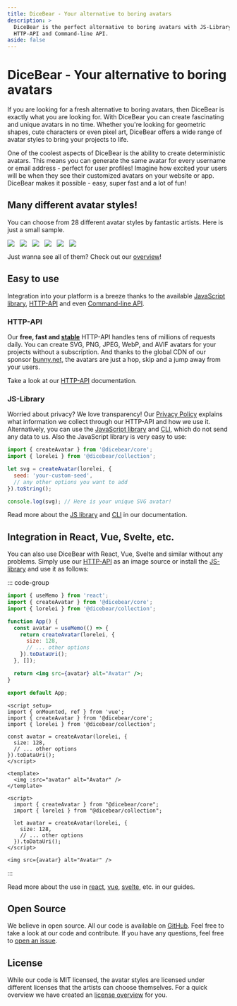 ```yaml
---
title: DiceBear - Your alternative to boring avatars
description: >
  DiceBear is the perfect alternative to boring avatars with JS-Library,
  HTTP-API and Command-line API.
aside: false
---
```


<script setup>
import BrowserPreview from '@theme/components/BrowserPreview.vue';
</script>

# DiceBear - Your alternative to boring avatars

If you are looking for a fresh alternative to boring avatars, then DiceBear is
exactly what you are looking for. With DiceBear you can create fascinating and
unique avatars in no time. Whether you're looking for geometric shapes, cute
characters or even pixel art, DiceBear offers a wide range of avatar styles to
bring your projects to life.

One of the coolest aspects of DiceBear is the ability to create deterministic
avatars. This means you can generate the same avatar for every username or email
address - perfect for user profiles! Imagine how excited your users will be when
they see their customized avatars on your website or app. DiceBear makes it
possible - easy, super fast and a lot of fun!

## Many different avatar styles!

You can choose from 28 different avatar styles by fantastic artists. Here is
just a small sample.

<p class="why-dicebear-preview">
  <img src="https://api.dicebear.com/9.x/adventurer-neutral/svg?size=96" />
  <img src="https://api.dicebear.com/9.x/initials/svg?size=96&seed=Kitty" />
  <img src="https://api.dicebear.com/9.x/lorelei-neutral/svg?size=96" />
  <img src="https://api.dicebear.com/9.x/pixel-art-neutral/svg?size=96" />
  <img src="https://api.dicebear.com/9.x/shapes/svg?size=96" />
  <img src="https://api.dicebear.com/9.x/thumbs/svg?size=96" />
</p>

Just wanna see all of them? Check out our [overview](/styles/)!

<style>
  .why-dicebear-preview {
    display: flex;
    gap: 12px;
  }
</style>

## Easy to use

Integration into your platform is a breeze thanks to the available
[JavaScript library](/how-to-use/js-library/), [HTTP-API](/how-to-use/http-api/)
and even [Command-line API](/how-to-use/cli/).

### HTTP-API

Our <strong>free, fast and [stable](https://dicebear.betteruptime.com/)</strong>
HTTP-API handles tens of millions of requests daily. You can create SVG, PNG,
JPEG, WebP, and AVIF avatars for your projects without a subscription. And
thanks to the global CDN of our sponsor [bunny.net](https://bunny.net/), the
avatars are just a hop, skip and a jump away from your users.

<BrowserPreview url="https://api.dicebear.com/9.x/lorelei/svg?seed=Mia" />

Take a look at our [HTTP-API](/how-to-use/http-api/) documentation.

### JS-Library

Worried about privacy? We love transparency! Our
[Privacy Policy](/legal/privacy-policy/) explains what information we collect
through our HTTP-API and how we use it. Alternatively, you can use the
[JavaScript library](/how-to-use/js-library/) and [CLI](/how-to-use/cli/), which
do not send any data to us. Also the JavaScript library is very easy to use:

```js
import { createAvatar } from '@dicebear/core';
import { lorelei } from '@dicebear/collection';

let svg = createAvatar(lorelei, {
  seed: 'your-custom-seed',
  // any other options you want to add
}).toString();

console.log(svg); // Here is your unique SVG avatar!
```

Read more about the [JS library](/how-to-use/js-library/) and
[CLI](/how-to-use/cli/) in our documentation.

## Integration in React, Vue, Svelte, etc.

You can also use DiceBear with React, Vue, Svelte and similar without any
problems. Simply use our [HTTP-API](/how-to-use/http-api/) as an image source or
install the [JS-library](/how-to-use/js-library/) and use it as follows:

::: code-group

```jsx [react]
import { useMemo } from 'react';
import { createAvatar } from '@dicebear/core';
import { lorelei } from '@dicebear/collection';

function App() {
  const avatar = useMemo(() => {
    return createAvatar(lorelei, {
      size: 128,
      // ... other options
    }).toDataUri();
  }, []);

  return <img src={avatar} alt="Avatar" />;
}

export default App;
```

```vue [vue]
<script setup>
import { onMounted, ref } from 'vue';
import { createAvatar } from '@dicebear/core';
import { lorelei } from '@dicebear/collection';

const avatar = createAvatar(lorelei, {
  size: 128,
  // ... other options
}).toDataUri();
</script>

<template>
  <img :src="avatar" alt="Avatar" />
</template>
```

```svelte [svelte]
<script>
  import { createAvatar } from "@dicebear/core";
  import { lorelei } from "@dicebear/collection";

  let avatar = createAvatar(lorelei, {
    size: 128,
    // ... other options
  }).toDataUri();
</script>

<img src={avatar} alt="Avatar" />
```

:::

Read more about the use in [react](/guides/use-the-library-with-react/),
[vue](/guides/use-the-library-with-vue/),
[svelte](/guides/use-the-library-with-svelte/), etc. in our guides.

## Open Source

We believe in open source. All our code is available on
[GitHub](https://github.com/dicebear). Feel free to take a look at our code and
contribute. If you have any questions, feel free to
[open an issue](https://github.com/dicebear/dicebear/issues).

## License

While our code is MIT licensed, the avatar styles are licensed under different
licenses that the artists can choose themselves. For a quick overview we have
created an [license overview](/licenses/) for you.
